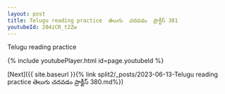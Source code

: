 ```yaml
---
layout: post
title: Telugu reading practice  తెలుగు  చదవడం  ప్రాక్టీస్ 381
youtubeId: 204zCR_t2Zw
---
```

 
 
Telugu reading practice
 
 
 
 
 


{% include youtubePlayer.html id=page.youtubeId %}
 
[Next]({{ site.baseurl }}{% link  split2/_posts/2023-06-13-Telugu reading practice  తెలుగు  చదవడం  ప్రాక్టీస్ 380.md%})
 
